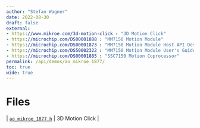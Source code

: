 ```yaml
---
author: "Stefan Wagner"
date: 2022-08-30
draft: false
external:
- https://www.mikroe.com/3d-motion-click : "3D Motion Click"
- https://microchip.com/DS00001888 : "MM7150 Motion Module"
- https://microchip.com/DS00001873 : "MM7150 Motion Module Host API Design"
- https://microchip.com/DS50002322 : "MM7150 Motion Module User's Guide"
- https://microchip.com/DS00001885 : "SSC7150 Motion Coprocessor"
permalink: /api/demos/ao_mikroe_1877/
toc: true
wide: true
---
```


# Files

| [`ao_mikroe_1877.h`](ao_mikroe_1877.h.md) | 3D Motion Click |
